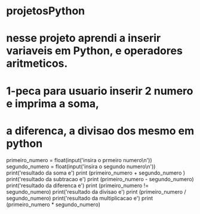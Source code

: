 # projetosPython
# nesse projeto aprendi a inserir variaveis em Python, e operadores aritmeticos.

# 1-peca para  usuario inserir 2 numero e imprima a soma, 
# a diferenca, a divisao dos mesmo em python

primeiro_numero = float(input('insira o prmeiro numero\n'))
segundo_numero = float(input('insira o segundo numero\n'))
print('resultado da soma e')
print (primeiro_numero + segundo_numero )
print('resultado da subtracao e')
print (primeiro_numero - segundo_numero)
print('resultado da diferenca e')
print (primeiro_numero != segundo_numero)
print('resultado da divisao  e')
print (primeiro_numero / segundo_numero)
print('resultado da multiplicacao e')
print (primeiro_numero * segundo_numero)
